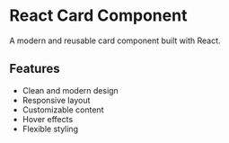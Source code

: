 # React Card Component

A modern and reusable card component built with React.

## Features

- Clean and modern design
- Responsive layout
- Customizable content
- Hover effects
- Flexible styling
